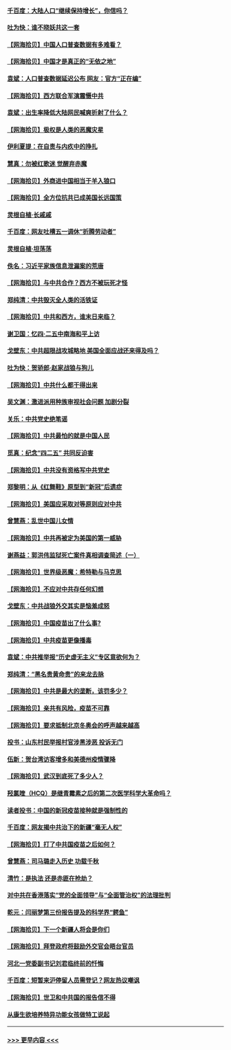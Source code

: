 #### [千百度：大陆人口“继续保持增长”，你信吗？](../pages/nsc993/n12918946.md?t=05022352) 
#### [吐为快：谁不晓妖共这一套](../pages/nsc993/n12918941.md?t=05022352) 
#### [【网海拾贝】中国人口普查数据有多难看？](../pages/nsc993/n12917822.md?t=05022352) 
#### [【网海拾贝】中国才是真正的“无依之地”](../pages/nsc993/n12915845.md?t=05022352) 
#### [袁斌：人口普查数据延迟公布 网友：官方“正在编”](../pages/nsc993/n12915748.md?t=05022352) 
#### [【网海拾贝】西方联合军演震慑中共](../pages/nsc993/n12913466.md?t=05022352) 
#### [袁斌：出生率降低大陆网民喊爽折射了什么？](../pages/nsc993/n12913365.md?t=05022352) 
#### [【网海拾贝】极权是人类的恶魔灾星](../pages/nsc993/n12910697.md?t=05022352) 
#### [伊利夏提：在自责与内疚中的挣扎](../pages/nsc993/n12910493.md?t=05022352) 
#### [慧真：勿被红歌迷 觉醒弃赤魔](../pages/nsc993/n12910485.md?t=05022352) 
#### [【网海拾贝】外商进中国相当于羊入狼口](../pages/nsc993/n12908274.md?t=05022352) 
#### [【网海拾贝】全方位抗共已成美国长远国策](../pages/nsc993/n12906878.md?t=05022352) 
#### [灵根自植‧长戚戚](../pages/nsc993/n12905585.md?t=05022352) 
#### [千百度：网友吐槽五一调休“折腾劳动者”](../pages/nsc993/n12905934.md?t=05022352) 
#### [灵根自植‧坦荡荡](../pages/nsc993/n12905562.md?t=05022352) 
#### [佚名：习近平家族信息泄漏案的荒唐](../pages/nsc993/n12904705.md?t=05022352) 
#### [【网海拾贝】与中共合作？西方不被玩死才怪](../pages/nsc993/n12903873.md?t=05022352) 
#### [郑纯清：中共毁灭全人类的活铁证](../pages/nsc993/n12903785.md?t=05022352) 
#### [【网海拾贝】中共和西方，谁末日来临？](../pages/nsc993/n12903482.md?t=05022352) 
#### [谢卫国：忆四‧二五中南海和平上访](../pages/nsc993/n12902192.md?t=05022352) 
#### [戈壁东：中共超限战攻城略地 美国全面应战还来得及吗？](../pages/nsc993/n12902297.md?t=05022352) 
#### [吐为快：贺骄郎‧赵家战狼与狗儿](../pages/nsc993/n12902280.md?t=05022352) 
#### [【网海拾贝】中共什么都干得出来](../pages/nsc993/n12897500.md?t=05022352) 
#### [吴文渊：激进派用种族审视社会问题 加剧分裂](../pages/nsc993/n12893881.md?t=05022352) 
#### [关乐：中共党史绝笔谣](../pages/nsc993/n12897270.md?t=05022352) 
#### [【网海拾贝】中共最怕的就是中国人民](../pages/nsc993/n12894705.md?t=05022352) 
#### [觅真：纪念“四二五” 共同反迫害](../pages/nsc993/n12894553.md?t=05022352) 
#### [【网海拾贝】中共没有资格写中共党史](../pages/nsc993/n12892231.md?t=05022352) 
#### [郑黎明：从《红舞鞋》原型到“新冠”后遗症](../pages/nsc993/n12890469.md?t=05022352) 
#### [【网海拾贝】美国应采取对等原则应对中共](../pages/nsc993/n12889176.md?t=05022352) 
#### [曾慧燕：乱世中国儿女情](../pages/nsc993/n12887931.md?t=05022352) 
#### [【网海拾贝】中共再被定为美国的第一威胁](../pages/nsc993/n12887580.md?t=05022352) 
#### [谢燕益：郭洪伟监狱死亡案件真相调查简述（一）](../pages/nsc993/n12885648.md?t=05022352) 
#### [【网海拾贝】世界级恶魔：希特勒与马克思](../pages/nsc993/n12884062.md?t=05022352) 
#### [【网海拾贝】不应对中共存任何幻想](../pages/nsc993/n12881460.md?t=05022352) 
#### [戈壁东：中共战狼外交其实是恼羞成怒](../pages/nsc993/n12880392.md?t=05022352) 
#### [【网海拾贝】中国疫苗出了什么事?](../pages/nsc993/n12879124.md?t=05022352) 
#### [【网海拾贝】中共疫苗更像播毒](../pages/nsc993/n12876631.md?t=05022352) 
#### [袁斌：中共推举报“历史虚无主义”专区意欲何为？](../pages/nsc993/n12876530.md?t=05022352) 
#### [郑纯清：“黑名贵黄命贵”的来龙去脉](../pages/nsc993/n12875589.md?t=05022352) 
#### [【网海拾贝】中共是最大的垄断，该罚多少？](../pages/nsc993/n12874006.md?t=05022352) 
#### [【网海拾贝】亲共有风险，疫苗不可靠](../pages/nsc993/n12872224.md?t=05022352) 
#### [【网海拾贝】要求抵制北京冬奥会的呼声越来越高](../pages/nsc993/n12868962.md?t=05022352) 
#### [投书：山东村民举报村官涉黑涉恶 投诉无门](../pages/nsc993/n12869726.md?t=05022352) 
#### [伍新：贺台湾访客增多和美德州疫情骤降](../pages/nsc993/n12865651.md?t=05022352) 
#### [【网海拾贝】武汉到底死了多少人？](../pages/nsc993/n12863707.md?t=05022352) 
#### [羟氯喹（HCQ）是继青霉素之后的第二次医学科学大革命吗？](../pages/nsc993/n12638564.md?t=05022352) 
#### [读者投书：中国的新冠疫苗接种就是强制性的](../pages/nsc993/n12859932.md?t=05022352) 
#### [千百度：网友揭中共治下的新疆“毫无人权”](../pages/nsc993/n12858385.md?t=05022352) 
#### [【网海拾贝】打了中共国疫苗之后如何？](../pages/nsc993/n12857866.md?t=05022352) 
#### [曾慧燕：司马璐走入历史 功载千秋](../pages/nsc993/n12856996.md?t=05022352) 
#### [清竹：是执法 还是赤匪在抢劫？](../pages/nsc993/n12856952.md?t=05022352) 
#### [对中共在香港落实“党的全面领导”与“全面管治权”的法理批判](../pages/nsc993/n12856929.md?t=05022352) 
#### [乾元：闫丽梦第三份报告提及的科学界“鳄鱼”](../pages/nsc993/n12855985.md?t=05022352) 
#### [【网海拾贝】下一个新疆人将会是你们](../pages/nsc993/n12855864.md?t=05022352) 
#### [【网海拾贝】拜登政府将鼓励外交官会晤台官员](../pages/nsc993/n12853615.md?t=05022352) 
#### [河北一党委副书记刘君临终前的忏悔](../pages/nsc993/n12849420.md?t=05022352) 
#### [千百度：短暂来沪停留人员需登记？网友热议嘲讽](../pages/nsc993/n12853497.md?t=05022352) 
#### [【网海拾贝】世卫和中共国的报告信不得](../pages/nsc993/n12850902.md?t=05022352) 
#### [从康生欲培养特异功能女孩做特工说起](../pages/nsc993/n12849289.md?t=05022352) 

----
#### [ >>> 更早内容 <<< ](../indexes/nsc993-earlier.md)
